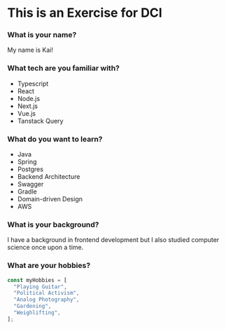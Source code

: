 # This is an Exercise for DCI

<h3 class="heading">
What is your name?</h3>
<p>My name is Kai!</p>

<h3 class="heading">
What tech are you familiar with?</h3>
<ul>
<li>Typescript</li>
<li>React</li>
<li>Node.js</li>
<li>Next.js</li>
<li>Vue.js</li>
<li>Tanstack Query</li>
</ul>

<h3 class="heading">
What do you want to learn?</h3>
<ul>
<li>Java</li>
<li>Spring</li>
<li>Postgres</li>
<li>Backend Architecture</li>
<li>Swagger</li>
<li>Gradle</li>
<li>Domain-driven Design</li>
<li>AWS</li>
</ul>

<h3 class="heading">
What is your background?</h3>

<p>I have a background in frontend development but I also studied computer science once upon a time.
</p>

<h3 class="heading">
What are your hobbies?</h3>

```js
const myHobbies = [
  "Playing Guitar",
  "Political Activism",
  "Analog Photography",
  "Gardening",
  "Weighlifting",
];
```
